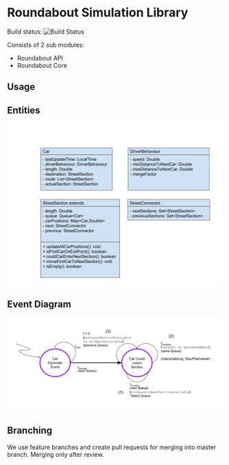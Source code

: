 # Roundabout Simulation Library
Build status: ![Build Status](https://travis-ci.org/sereGkaluv/Roundabout-Simulation-Library.svg?branch=master)

Consists of 2 sub modules:
- Roundabout API
- Roundabout Core

## Usage

## Entities
![Entities](images/Entities.svg)

## Event Diagram
![Event Diagram](images/EventDiagram.svg)

## Branching
We use feature branches and create pull requests for merging into master branch. Merging only after review.
